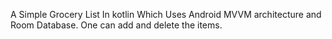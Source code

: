 A Simple Grocery List In kotlin Which Uses Android MVVM architecture and Room Database.
One can add and delete the items.
